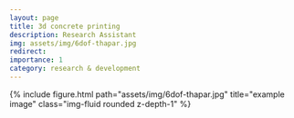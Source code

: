 ```yaml
---
layout: page
title: 3d concrete printing
description: Research Assistant
img: assets/img/6dof-thapar.jpg
redirect:
importance: 1
category: research & development
---
```


<div class="row">
    <div class="col-sm mt-3 mt-md-0">
        {% include figure.html path="assets/img/6dof-thapar.jpg" title="example image" class="img-fluid rounded z-depth-1" %}
    </div>
</div>
